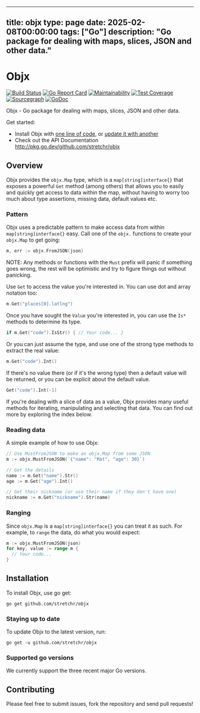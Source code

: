 
---
title: objx
type: page
date: 2025-02-08T00:00:00
tags: ["Go"]
description: "Go package for dealing with maps, slices, JSON and other data."
---


# Objx
[![Build Status](https://travis-ci.org/stretchr/objx.svg?branch=master)](https://travis-ci.org/stretchr/objx)
[![Go Report Card](https://goreportcard.com/badge/github.com/stretchr/objx)](https://goreportcard.com/report/github.com/stretchr/objx)
[![Maintainability](https://api.codeclimate.com/v1/badges/1d64bc6c8474c2074f2b/maintainability)](https://codeclimate.com/github/stretchr/objx/maintainability)
[![Test Coverage](https://api.codeclimate.com/v1/badges/1d64bc6c8474c2074f2b/test_coverage)](https://codeclimate.com/github/stretchr/objx/test_coverage)
[![Sourcegraph](https://sourcegraph.com/github.com/stretchr/objx/-/badge.svg)](https://sourcegraph.com/github.com/stretchr/objx)
[![GoDoc](https://pkg.go.dev/badge/github.com/stretchr/objx?utm_source=godoc)](https://pkg.go.dev/github.com/stretchr/objx)

Objx - Go package for dealing with maps, slices, JSON and other data.

Get started:

- Install Objx with [one line of code](#installation), or [update it with another](#staying-up-to-date)
- Check out the API Documentation http://pkg.go.dev/github.com/stretchr/objx

## Overview
Objx provides the `objx.Map` type, which is a `map[string]interface{}` that exposes a powerful `Get` method (among others) that allows you to easily and quickly get access to data within the map, without having to worry too much about type assertions, missing data, default values etc.

### Pattern
Objx uses a predictable pattern to make access data from within `map[string]interface{}` easy. Call one of the `objx.` functions to create your `objx.Map` to get going:

```go
m, err := objx.FromJSON(json)
```

NOTE: Any methods or functions with the `Must` prefix will panic if something goes wrong, the rest will be optimistic and try to figure things out without panicking.

Use `Get` to access the value you're interested in.  You can use dot and array
notation too:

```go
m.Get("places[0].latlng")
```

Once you have sought the `Value` you're interested in, you can use the `Is*` methods to determine its type.

```go
if m.Get("code").IsStr() { // Your code... }
```

Or you can just assume the type, and use one of the strong type methods to extract the real value:

```go
m.Get("code").Int()
```

If there's no value there (or if it's the wrong type) then a default value will be returned, or you can be explicit about the default value.

```go
Get("code").Int(-1)
```
If you're dealing with a slice of data as a value, Objx provides many useful methods for iterating, manipulating and selecting that data.  You can find out more by exploring the index below.

### Reading data
A simple example of how to use Objx:

```go
// Use MustFromJSON to make an objx.Map from some JSON
m := objx.MustFromJSON(`{"name": "Mat", "age": 30}`)

// Get the details
name := m.Get("name").Str()
age := m.Get("age").Int()

// Get their nickname (or use their name if they don't have one)
nickname := m.Get("nickname").Str(name)
```

### Ranging
Since `objx.Map` is a `map[string]interface{}` you can treat it as such.  For example, to `range` the data, do what you would expect:

```go
m := objx.MustFromJSON(json)
for key, value := range m {
  // Your code...
}
```

## Installation
To install Objx, use go get:

    go get github.com/stretchr/objx

### Staying up to date
To update Objx to the latest version, run:

    go get -u github.com/stretchr/objx

### Supported go versions
We currently support the three recent major Go versions.

## Contributing
Please feel free to submit issues, fork the repository and send pull requests!
